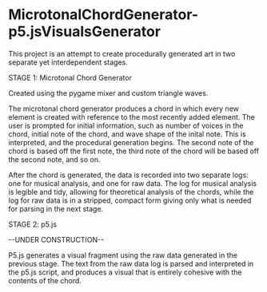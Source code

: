 # MicrotonalChordGenerator-p5.jsVisualsGenerator

This project is an attempt to create procedurally generated art in two separate yet interdependent stages. 

STAGE 1: Microtonal Chord Generator

Created using the pygame mixer and custom triangle waves.

The microtonal chord generator produces a chord in which every new element is created with reference to the most recently added element. The user is prompted for initial information, such as number of voices in the chord, initial note of the chord, and wave shape of the inital note. This is interpreted, and the procedural generation begins. The second note of the chord is based off the first note, the third note of the chord will be based off the second note, and so on.

After the chord is generated, the data is recorded into two separate logs: one for musical analysis, and one for raw data. The log for musical analysis is legible and tidy, allowing for theoretical analysis of the chords, while the log for raw data is in a stripped, compact form giving only what is needed for parsing in the next stage.

STAGE 2: p5.js

--UNDER CONSTRUCTION--

P5.js generates a visual fragment using the raw data generated in the previous stage. The text from the raw data log is parsed and interpreted in the p5.js script, and produces a visual that is entirely cohesive with the contents of the chord.
